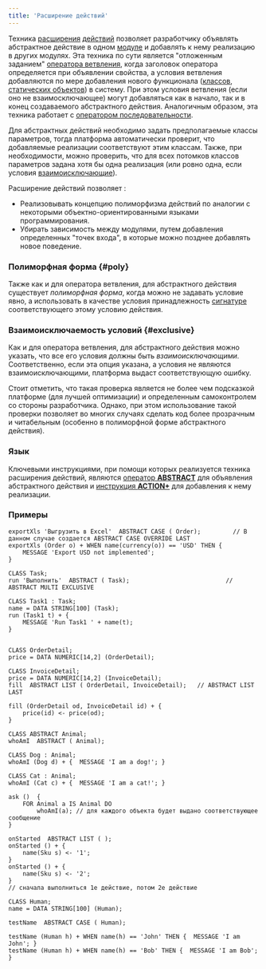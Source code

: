 ```yaml
---
title: 'Расширение действий'
---
```


Техника [расширения](https://ru-documentation.lsfusion.org/display/LSFUS/Mixin) [действий](Actions.md) позволяет разработчику объявлять абстрактное действие в одном [модуле](Modules.md) и добавлять к нему реализацию в других модулях. Эта техника по сути является "отложенным заданием" [оператора ветвления](Branching_CASE_IF_MULTI_.md), когда заголовок оператора определяется при объявлении свойства, а условия ветвления добавляются по мере добавления нового функционала ([классов](Classes.md), [статических объектов](Static_objects.md)) в систему. При этом условия ветвления (если оно не взаимосключающее) могут добавляться как в начало, так и в конец создаваемого абстрактного действия. Аналогичным образом, эта техника работает с [оператором последовательности](Sequence_..._.md).

Для абстрактных действий необходимо задать предполагаемые классы параметров, тогда платформа автоматически проверит, что добавляемые реализации соответствуют этим классам. Также, при необходимости, можно проверить, что для всех потомков классов параметров задана хотя бы одна реализация (или ровно одна, если условия [взаимоисключающие](Selection_CASE_IF_MULTI_OVERRIDE_EXCLUSIVE_.md)).

Расширение действий позволяет :

-   Реализовывать концепцию полиморфизма действий по аналогии с некоторыми объектно-ориентированными языками программирования.
-   Убирать зависимость между модулями, путем добавления определенных "точек входа", в которые можно позднее добавлять новое поведение.

### Полиморфная форма {#poly}

Также как и для оператора ветвления, для абстрактного действия существует *полиморфная форма*, когда можно не задавать условие явно, а использовать в качестве условия принадлежность [сигнатуре ](Property_signature_CLASS_.md)соответствующего этому условию действия.

### Взаимоисключаемость условий {#exclusive}

Как и для оператора ветвления, для абстрактного действия можно указать, что все его условия должны быть *взаимоисключающими*. Соответственно, если эта опция указана, а условия не являются взаимоисключающими, платформа выдаст соответствующую ошибку.

Стоит отметить, что такая проверка является не более чем подсказкой платформе (для лучшей оптимизации) и определенным самоконтролем со стороны разработчика. Однако, при этом использование такой проверки позволяет во многих случаях сделать код более прозрачным и читабельным (особенно в полиморфной форме абстрактного действия).

### Язык

Ключевыми инструкциями, при помощи которых реализуется техника расширения действий, являются [оператор **ABSTRACT**](ABSTRACT_operator_action_.md) для объявления абстрактного действия и [инструкция **ACTION+**](ACTION+_instruction.md) для добавления к нему реализации.

### Примеры

```lsf
exportXls 'Выгрузить в Excel'  ABSTRACT CASE ( Order);         // В данном случае создается ABSTRACT CASE OVERRIDE LAST
exportXls (Order o) + WHEN name(currency(o)) == 'USD' THEN {
    MESSAGE 'Export USD not implemented';
}

CLASS Task;
run 'Выполнить'  ABSTRACT ( Task);                           // ABSTRACT MULTI EXCLUSIVE

CLASS Task1 : Task;
name = DATA STRING[100] (Task);
run (Task1 t) + {
    MESSAGE 'Run Task1 ' + name(t);
}


CLASS OrderDetail;
price = DATA NUMERIC[14,2] (OrderDetail);

CLASS InvoiceDetail;
price = DATA NUMERIC[14,2] (InvoiceDetail);
fill  ABSTRACT LIST ( OrderDetail, InvoiceDetail);   // ABSTRACT LIST LAST

fill (OrderDetail od, InvoiceDetail id) + {
    price(id) <- price(od);
}
```


```lsf
CLASS ABSTRACT Animal;
whoAmI  ABSTRACT ( Animal);

CLASS Dog : Animal;
whoAmI (Dog d) + {  MESSAGE 'I am a dog!'; }

CLASS Cat : Animal;
whoAmI (Cat c) + {  MESSAGE 'I am a сat!'; }

ask ()  {
    FOR Animal a IS Animal DO
        whoAmI(a); // для каждого объекта будет выдано соответствующее сообщение
}

onStarted  ABSTRACT LIST ( );
onStarted () + {
    name(Sku s) <- '1';
}
onStarted () + {
    name(Sku s) <- '2';
}
// сначала выполниться 1е действие, потом 2е действие

CLASS Human;
name = DATA STRING[100] (Human);

testName  ABSTRACT CASE ( Human);

testName (Human h) + WHEN name(h) == 'John' THEN {  MESSAGE 'I am John'; }
testName (Human h) + WHEN name(h) == 'Bob' THEN {  MESSAGE 'I am Bob'; }
```

  
